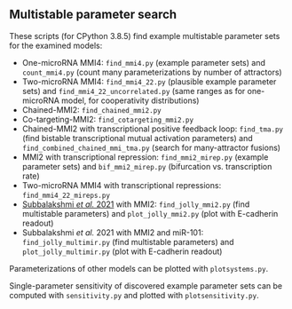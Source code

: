 ## Multistable parameter search

These scripts (for CPython 3.8.5) find example multistable parameter sets for the examined models:

* One-microRNA MMI4: `find_mmi4.py` (example parameter sets) and `count_mmi4.py` (count many parameterizations by number of attractors)
* Two-microRNA MMI4: `find_mmi4_22.py` (plausible example parameter sets) and `find_mmi4_22_uncorrelated.py` (same ranges as for one-microRNA model, for cooperativity distributions)
* Chained-MMI2: `find_chained_mmi2.py`
* Co-targeting-MMI2: `find_cotargeting_mmi2.py`
* Chained-MMI2 with transcriptional positive feedback loop: `find_tma.py` (find bistable transcriptional mutual activation parameters) and `find_combined_chained_mmi_tma.py` (search for many-attractor fusions)
* MMI2 with transcriptional repression: `find_mmi2_mirep.py` (example parameter sets) and `bif_mmi2_mirep.py` (bifurcation vs. transcription rate)
* Two-microRNA MMI4 with transcriptional repressions: `find_mmi4_22_mireps.py`
* [Subbalakshmi *et al.* 2021](https://www.karger.com/Article/FullText/512520) with MMI2: `find_jolly_mmi2.py` (find multistable parameters) and `plot_jolly_mmi2.py` (plot with E-cadherin readout)
* Subbalakshmi *et al.* 2021 with MMI2 and miR-101: `find_jolly_multimir.py` (find multistable parameters) and `plot_jolly_multimir.py` (plot with E-cadherin readout)

Parameterizations of other models can be plotted with `plotsystems.py`.

Single-parameter sensitivity of discovered example parameter sets can be computed with `sensitivity.py` and plotted with `plotsensitivity.py`.
